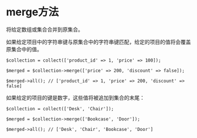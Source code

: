 # merge方法

将给定数组或集合合并到原集合。

如果给定项目中的字符串键与原集合中的字符串键匹配，给定的项目的值将会覆盖原集合中的值。


```
$collection = collect(['product_id' => 1, 'price' => 100]);

$merged = $collection->merge(['price' => 200, 'discount' => false]);

$merged->all(); // ['product_id' => 1, 'price' => 200, 'discount' => false]
```

如果给定的项目的键是数字，这些值将被追加到集合的末尾：

```
$collection = collect(['Desk', 'Chair']);

$merged = $collection->merge(['Bookcase', 'Door']);

$merged->all(); // ['Desk', 'Chair', 'Bookcase', 'Door']
```